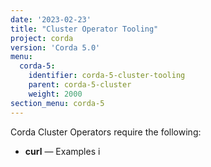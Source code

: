 ```yaml
---
date: '2023-02-23'
title: "Cluster Operator Tooling"
project: corda
version: 'Corda 5.0'
menu:
  corda-5:
    identifier: corda-5-cluster-tooling
    parent: corda-5-cluster
    weight: 2000
section_menu: corda-5
---
```

Corda Cluster Operators require the following:

* **curl** — Examples i